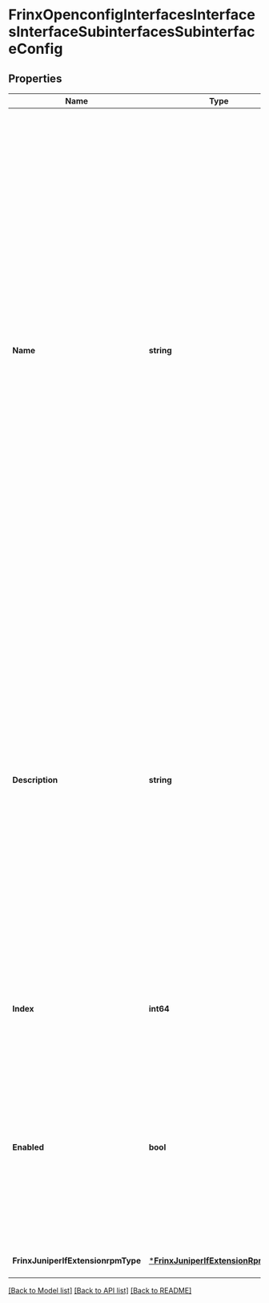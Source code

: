 # FrinxOpenconfigInterfacesInterfacesInterfaceSubinterfacesSubinterfaceConfig

## Properties
Name | Type | Description | Notes
------------ | ------------- | ------------- | -------------
**Name** | **string** | Optional[[adapted from IETF interfaces model (RFC 7223)]  The name of the interface.  A device MAY restrict the allowed values for this leaf, possibly depending on the type of the interface. For system-controlled interfaces, this leaf is the device-specific name of the interface.  The &#39;config false&#39; list interfaces/interface[name]/state contains the currently existing interfaces on the device.  If a client tries to create configuration for a system-controlled interface that is not present in the corresponding state list, the server MAY reject the request if the implementation does not support pre-provisioning of interfaces or if the name refers to an interface that can never exist in the system.  A NETCONF server MUST reply with an rpc-error with the error-tag &#39;invalid-value&#39; in this case.  The IETF model in RFC 7223 provides YANG features for the following (i.e., pre-provisioning and arbitrary-names), however they are omitted here:   If the device supports pre-provisioning of interface  configuration, the &#39;pre-provisioning&#39; feature is  advertised.   If the device allows arbitrarily named user-controlled  interfaces, the &#39;arbitrary-names&#39; feature is advertised.  When a configured user-controlled interface is created by the system, it is instantiated with the same name in the /interfaces/interface[name]/state list.] REF:Optional[RFC 7223: A YANG Data Model for Interface Management] | [optional] [default to null]
**Description** | **string** | Optional[[adapted from IETF interfaces model (RFC 7223)]  A textual description of the interface.  A server implementation MAY map this leaf to the ifAlias MIB object.  Such an implementation needs to use some mechanism to handle the differences in size and characters allowed between this leaf and ifAlias.  The definition of such a mechanism is outside the scope of this document.  Since ifAlias is defined to be stored in non-volatile storage, the MIB implementation MUST map ifAlias to the value of &#39;description&#39; in the persistently stored datastore.  Specifically, if the device supports &#39;:startup&#39;, when ifAlias is read the device MUST return the value of &#39;description&#39; in the &#39;startup&#39; datastore, and when it is written, it MUST be written to the &#39;running&#39; and &#39;startup&#39; datastores.  Note that it is up to the implementation to  decide whether to modify this single leaf in &#39;startup&#39; or perform an implicit copy-config from &#39;running&#39; to &#39;startup&#39;.  If the device does not support &#39;:startup&#39;, ifAlias MUST be mapped to the &#39;description&#39; leaf in the &#39;running&#39; datastore.] REF:Optional[RFC 2863: The Interfaces Group MIB - ifAlias] | [optional] [default to null]
**Index** | **int64** | Optional[The index of the subinterface, or logical interface number. On systems with no support for subinterfaces, or not using subinterfaces, this value should default to 0, i.e., the default subinterface.] REF:Optional.empty | [optional] [default to null]
**Enabled** | **bool** | Optional[[adapted from IETF interfaces model (RFC 7223)]  This leaf contains the configured, desired state of the interface.  Systems that implement the IF-MIB use the value of this leaf in the &#39;running&#39; datastore to set IF-MIB.ifAdminStatus to &#39;up&#39; or &#39;down&#39; after an ifEntry has been initialized, as described in RFC 2863.  Changes in this leaf in the &#39;running&#39; datastore are reflected in ifAdminStatus, but if ifAdminStatus is changed over SNMP, this leaf is not affected.] REF:Optional[RFC 2863: The Interfaces Group MIB - ifAdminStatus] | [optional] [default to null]
**FrinxJuniperIfExtensionrpmType** | [***FrinxJuniperIfExtensionRpmTypes**](frinx.juniper.if.extension.RpmTypes.md) | Optional[The rpm type of the subinterface] REF:Optional.empty | [optional] [default to null]

[[Back to Model list]](../README.md#documentation-for-models) [[Back to API list]](../README.md#documentation-for-api-endpoints) [[Back to README]](../README.md)


